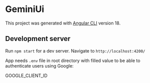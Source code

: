# GeminiUi

This project was generated with [Angular CLI](https://github.com/angular/angular-cli) version 18.

## Development server

Run `npm start` for a dev server. Navigate to `http://localhost:4200/`

App needs `.env` file in root directory with filled value to be able to authenticate users using Google:

GOOGLE_CLIENT_ID
